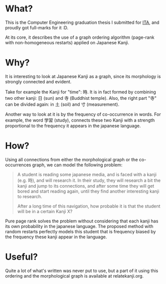 # What?
This is the Computer Engineering graduation thesis I submitted for [ITA](https://en.wikipedia.org/wiki/Instituto_Tecnol%C3%B3gico_de_Aeron%C3%A1utica), and proudly got full-marks for it :D.

At its core, it describes the use of a graph ordering algorithm (page-rank with non-homogeneous restarts) applied on Japanese Kanji.

# Why?
It is interesting to look at Japanese Kanji as a graph, since its morphology is strongly connected and evident.

Take for example the Kanji for "time": 時. It is in fact formed by combining two other kanji: 日 (sun) and 寺 (Buddhist temple). Also, the right part "寺" can be divided again: in 土 (soil) and 寸 (measurement).

Another way to look at it is by the frequency of co-occurrence in words. For example, the word 学習 (study), connects these two Kanji with a strength proportional to the frequency it appears in the japanese language.

# How?
Using all connections from either the morphological graph or the co-occurrences graph, we can model the following problem:

> A student is reading some japanese media, and is faced with a kanji (e.g. 時), and will research it.
> In their study, they will research a bit the kanji and jump to its connections, and after some time 
> they will get bored and start reading again, until they find another interesting kanji to research.
> 
> After a long time of this navigation, how probable it is that the student will be in a certain Kanji X?

Pure page rank solves the problem without considering that each kanji has its own probability in the japanese language. The proposed method with random restarts perfectly models this student that is frequency biased by the frequency these kanji appear in the language.

# Useful?
Quite a lot of what's written was never put to use, but a part of it using this ordering and the morphological graph is available at relatekanji.org.
